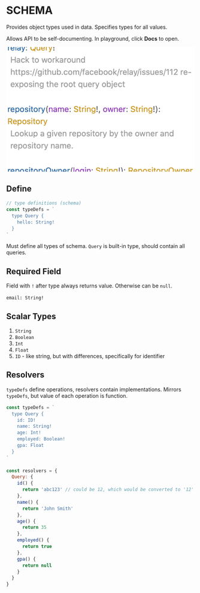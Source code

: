 # SCHEMA

Provides object types used in data. Specifies types for all values.

Allows API to be self-documenting. In playground, click **Docs** to open.

![Docs](../assets/gql_docs.png)

## Define

```javascript
// type definitions (schema)
const typeDefs = `
  type Query {
    hello: String!
  }
`
```

Must define all types of schema. `Query` is built-in type, should contain all queries.

## Required Field

Field with `!` after type always returns value. Otherwise can be `null`.

`email: String!`

## Scalar Types

1. `String`
2. `Boolean`
3. `Int`
4. `Float`
5. `ID` - like string, but with differences, specifically for identifier

## Resolvers

`typeDefs` define operations, resolvers contain implementations. Mirrors `typeDefs`, but value of each operation is function.

```javascript
const typeDefs = `
  type Query {
    id: ID!
    name: String!
    age: Int!
    employed: Boolean!
    gpa: Float
  }
`

const resolvers = {
  Query: {
    id() {
      return 'abc123' // could be 12, which would be converted to '12'
    },
    name() {
      return 'John Smith'
    },
    age() {
      return 35
    },
    employed() {
      return true
    },
    gpa() {
      return null
    }
  }
}
```
